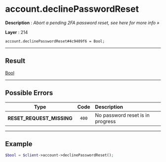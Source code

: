 # account.declinePasswordReset

**Description** : *Abort a pending 2FA password reset, see here for more info &raquo;*

**Layer** : 214

```tl
account.declinePasswordReset#4c9409f6 = Bool;
```

---

## Result

[Bool](type/Bool)

---

## Possible Errors

| Type | Code | Description |
| :---: | :---: | :--- |
| **RESET_REQUEST_MISSING** | `400` | No password reset is in progress |

---

## Example

```php
$bool = $client->account->declinePasswordReset();
```